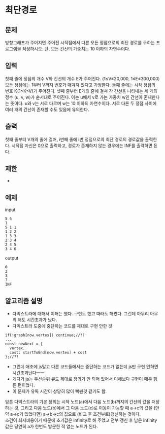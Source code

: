# 최단경로

## 문제

방향그래프가 주어지면 주어진 시작점에서 다른 모든 정점으로의 최단 경로를 구하는 프로그램을 작성하시오. 단, 모든 간선의 가중치는 10 이하의 자연수이다.

## 입력

첫째 줄에 정점의 개수 V와 간선의 개수 E가 주어진다. (1≤V≤20,000, 1≤E≤300,000) 모든 정점에는 1부터 V까지 번호가 매겨져 있다고 가정한다. 둘째 줄에는 시작 정점의 번호 K(1≤K≤V)가 주어진다. 셋째 줄부터 E개의 줄에 걸쳐 각 간선을 나타내는 세 개의 정수 (u, v, w)가 순서대로 주어진다. 이는 u에서 v로 가는 가중치 w인 간선이 존재한다는 뜻이다. u와 v는 서로 다르며 w는 10 이하의 자연수이다. 서로 다른 두 정점 사이에 여러 개의 간선이 존재할 수도 있음에 유의한다.  

## 출력

첫째 줄부터 V개의 줄에 걸쳐, i번째 줄에 i번 정점으로의 최단 경로의 경로값을 출력한다. 시작점 자신은 0으로 출력하고, 경로가 존재하지 않는 경우에는 INF를 출력하면 된다.


## 제한 

- 

## 예제

input
``` 
5 6
1
5 1 1
1 2 2
1 3 3
2 3 4
2 4 5
3 4 6
```
output
``` 
0
2
3
7
INF
```

## 알고리즘 설명

- 다익스트라에 대해서 이해는 했다. 구현도 했고 따라도 해봤다. 그런데 아무리 아무리 해도 시간초과가 났다.
- 다익스트라 도중에 중단하는 코드를 제대로 구현 안한 것
```
if(!graph[now.vertex]) continue;//??
...
const newNext = {
  vertex,
  cost: startToEnd[now.vertex] + cost
};//??
```  
- 그런데 애초에 js말고 다른 코드들에서는 중단하는 코드가 없는데 js만 구현 안하면 시간초과난다ㅡㅡ
- 게다가 js는 우선순위 큐도 제대로 정의가 안 되어 있어서 이해보다 구현이 매우 힘든 편이었다. 
- 이 문제가 유독 시간이 상당히 많이 빡쎈것 같기도 함.

암튼 다익스트라의 기본 정의는 시작 노드(a)에서 다음 노드(b)까지의 간선의 값을 저장하는 것, 그리고 다음 노드(b)에서 그 다음 노드(c)로 이동이 가능할 때 a->c의 값을 (만약 a->c가 있었다면) a->b->c의 값으로 (비교 후 조건부로)갱신하는 것이다.   
조건이 최저비용이기 때문에 초기값은 infinity로 해 주었고 전부 갱신 후 남은 infinity값은 당연히 a가 한번도 방문한 적 없는 노드가 된다.  
